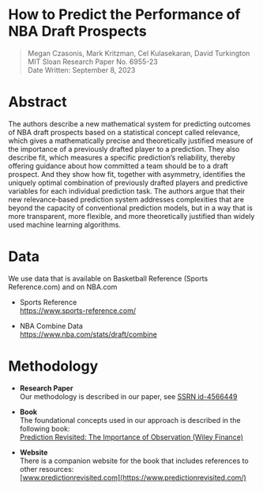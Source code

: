 # How to Predict the Performance of NBA Draft Prospects
> Megan Czasonis, Mark Kritzman, Cel Kulasekaran, David Turkington <br/>
MIT Sloan Research Paper No. 6955-23 <br/>
Date Written: September 8, 2023


# Abstract
The authors describe a new mathematical system for predicting outcomes of NBA draft prospects based on a statistical concept called relevance, which gives a mathematically precise and theoretically justified measure of the importance of a previously drafted player to a prediction. They also describe fit, which measures a specific prediction’s reliability, thereby offering guidance about how committed a team should be to a draft prospect. And they show how fit, together with asymmetry, identifies the uniquely optimal combination of previously drafted players and predictive variables for each individual prediction task. The authors argue that their new relevance‐based prediction system addresses complexities that are beyond the capacity of conventional prediction models, but in a way that is more transparent, more flexible, and more theoretically justified than widely used machine learning algorithms.

# Data
We use data that is available on Basketball Reference (Sports Reference.com) and on NBA.com

- Sports Reference <br/>
https://www.sports-reference.com/

- NBA Combine Data <br/>
https://www.nba.com/stats/draft/combine


# Methodology
- **Research Paper** <br/>
Our methodology is described in our paper, see [SSRN id-4566449](https://papers.ssrn.com/sol3/papers.cfm?abstract_id=4566449)

- **Book** <br/>
The foundational concepts used in our approach is described in the following book: <br/>
[Prediction Revisited: The Importance of Observation (Wiley Finance)](https://www.wiley.com/en-us/Prediction+Revisited%3A+The+Importance+of+Observation-p-9781119895589)

- **Website** <br/>
There is a companion website for the book that includes references to other resources: <br/>
[www.predictionrevisited.com](https://www.predictionrevisited.com/)
